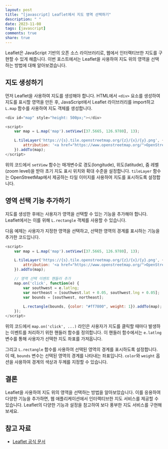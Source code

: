 ```yaml
---
layout: post
title: "[javascript] Leaflet에서 지도 영역 선택하기"
description: " "
date: 2023-11-08
tags: [javascript]
comments: true
share: true
---
```


Leaflet은 JavaScript 기반의 오픈 소스 라이브러리로, 웹에서 인터랙티브한 지도를 구현할 수 있게 해줍니다. 이번 포스트에서는 Leaflet을 사용하여 지도 위의 영역을 선택하는 방법에 대해 알아보겠습니다.

## 지도 생성하기

먼저 Leaflet을 사용하여 지도를 생성해야 합니다. HTML에서 `<div>` 요소를 생성하여 지도를 표시할 영역을 만든 후, JavaScript에서 Leaflet 라이브러리를 import하고 `L.map` 함수를 사용하여 지도 객체를 생성합니다.

```javascript
<div id="map" style="height: 500px;"></div>

<script>
    var map = L.map('map').setView([37.5665, 126.9780], 13);

    L.tileLayer('https://{s}.tile.openstreetmap.org/{z}/{x}/{y}.png', {
        attribution: '<a href="https://www.openstreetmap.org/">OpenStreetMap</a> contributors',
    }).addTo(map);
</script>
```

위의 코드에서 `setView` 함수는 매개변수로 경도(longitude), 위도(latitude), 줌 레벨(zoom level)을 받아 초기 지도 표시 위치와 확대 수준을 설정합니다. `tileLayer` 함수는 OpenStreetMap에서 제공하는 타일 이미지를 사용하여 지도를 표시하도록 설정합니다.

## 영역 선택 기능 추가하기

지도를 생성한 후에는 사용자가 영역을 선택할 수 있는 기능을 추가해야 합니다. Leaflet에서는 이를 위해 `L.rectangle` 객체를 사용할 수 있습니다.

다음 예제는 사용자가 지정한 영역을 선택하고, 선택한 영역의 경계를 표시하는 기능을 추가한 코드입니다.

```javascript
<script>
    var map = L.map('map').setView([37.5665, 126.9780], 13);

    L.tileLayer('https://{s}.tile.openstreetmap.org/{z}/{x}/{y}.png', {
        attribution: '<a href="https://www.openstreetmap.org/">OpenStreetMap</a> contributors',
    }).addTo(map);

    // 영역 선택 이벤트 핸들러 추가
    map.on('click', function(e) {
        var southwest = e.latlng;
        var northeast = [southwest.lat + 0.05, southwest.lng + 0.05];
        var bounds = [southwest, northeast];
        
        L.rectangle(bounds, {color: "#ff7800", weight: 1}).addTo(map);
    });
</script>
```

위의 코드에서 `map.on('click', ...)` 라인은 사용자가 지도를 클릭할 때마다 발생하는 이벤트를 처리하기 위한 핸들러 함수를 정의합니다. 이 핸들러 함수에서는 `e.latlng` 변수를 통해 사용자가 선택한 지도 좌표를 가져옵니다.

그리고 `L.rectangle` 함수를 사용하여 선택된 영역의 경계를 표시하도록 설정합니다. 이 때, `bounds` 변수는 선택된 영역의 경계를 나타내는 좌표입니다. `color`와 `weight` 옵션을 사용하여 경계의 색상과 두께를 지정할 수 있습니다.

## 결론

Leaflet을 사용하여 지도 위의 영역을 선택하는 방법을 알아보았습니다. 이를 응용하여 다양한 기능을 추가하면, 웹 애플리케이션에서 인터랙티브한 지도 서비스를 제공할 수 있습니다. Leaflet의 다양한 기능과 설정을 참고하여 보다 풍부한 지도 서비스를 구현해보세요.

## 참고 자료
- [Leaflet 공식 문서](https://leafletjs.com/)